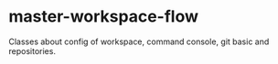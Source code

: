 # master-workspace-flow
Classes about config of workspace, command console, git basic and repositories.
